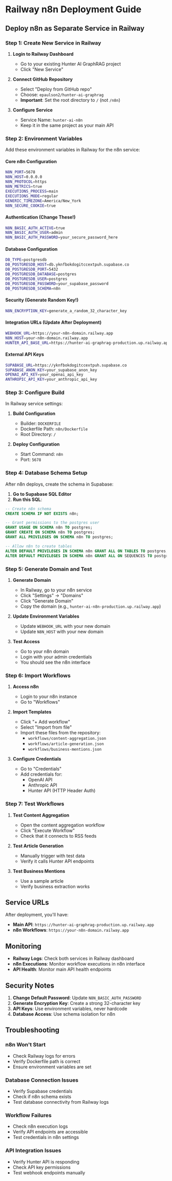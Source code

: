# Railway n8n Deployment Guide

## Deploy n8n as Separate Service in Railway

### Step 1: Create New Service in Railway

1. **Login to Railway Dashboard**
   - Go to your existing Hunter AI GraphRAG project
   - Click "New Service"

2. **Connect GitHub Repository**
   - Select "Deploy from GitHub repo"
   - Choose: `epaulson2/hunter-ai-graphrag`
   - **Important**: Set the root directory to `/` (not `/n8n`)

3. **Configure Service**
   - Service Name: `hunter-ai-n8n`
   - Keep it in the same project as your main API

### Step 2: Environment Variables

Add these environment variables in Railway for the n8n service:

#### Core n8n Configuration
```bash
N8N_PORT=5678
N8N_HOST=0.0.0.0
N8N_PROTOCOL=https
N8N_METRICS=true
EXECUTIONS_PROCESS=main
EXECUTIONS_MODE=regular
GENERIC_TIMEZONE=America/New_York
N8N_SECURE_COOKIE=true
```

#### Authentication (Change These!)
```bash
N8N_BASIC_AUTH_ACTIVE=true
N8N_BASIC_AUTH_USER=admin
N8N_BASIC_AUTH_PASSWORD=your_secure_password_here
```

#### Database Configuration
```bash
DB_TYPE=postgresdb
DB_POSTGRESDB_HOST=db.yknfbokdogitccextpuh.supabase.co
DB_POSTGRESDB_PORT=5432
DB_POSTGRESDB_DATABASE=postgres
DB_POSTGRESDB_USER=postgres
DB_POSTGRESDB_PASSWORD=your_supabase_password
DB_POSTGRESDB_SCHEMA=n8n
```

#### Security (Generate Random Key!)
```bash
N8N_ENCRYPTION_KEY=generate_a_random_32_character_key
```

#### Integration URLs (Update After Deployment)
```bash
WEBHOOK_URL=https://your-n8n-domain.railway.app
N8N_HOST=your-n8n-domain.railway.app
HUNTER_API_BASE_URL=https://hunter-ai-graphrag-production.up.railway.app
```

#### External API Keys
```bash
SUPABASE_URL=https://yknfbokdogitccextpuh.supabase.co
SUPABASE_ANON_KEY=your_supabase_anon_key
OPENAI_API_KEY=your_openai_api_key
ANTHROPIC_API_KEY=your_anthropic_api_key
```

### Step 3: Configure Build

In Railway service settings:

1. **Build Configuration**
   - Builder: `DOCKERFILE`
   - Dockerfile Path: `n8n/Dockerfile`
   - Root Directory: `/`

2. **Deploy Configuration**
   - Start Command: `n8n`
   - Port: `5678`

### Step 4: Database Schema Setup

After n8n deploys, create the schema in Supabase:

1. **Go to Supabase SQL Editor**
2. **Run this SQL**:
```sql
-- Create n8n schema
CREATE SCHEMA IF NOT EXISTS n8n;

-- Grant permissions to the postgres user
GRANT USAGE ON SCHEMA n8n TO postgres;
GRANT CREATE ON SCHEMA n8n TO postgres;
GRANT ALL PRIVILEGES ON SCHEMA n8n TO postgres;

-- Allow n8n to create tables
ALTER DEFAULT PRIVILEGES IN SCHEMA n8n GRANT ALL ON TABLES TO postgres;
ALTER DEFAULT PRIVILEGES IN SCHEMA n8n GRANT ALL ON SEQUENCES TO postgres;
```

### Step 5: Generate Domain and Test

1. **Generate Domain**
   - In Railway, go to your n8n service
   - Click "Settings" → "Domains"
   - Click "Generate Domain"
   - Copy the domain (e.g., `hunter-ai-n8n-production.up.railway.app`)

2. **Update Environment Variables**
   - Update `WEBHOOK_URL` with your new domain
   - Update `N8N_HOST` with your new domain

3. **Test Access**
   - Go to your n8n domain
   - Login with your admin credentials
   - You should see the n8n interface

### Step 6: Import Workflows

1. **Access n8n**
   - Login to your n8n instance
   - Go to "Workflows"

2. **Import Templates**
   - Click "+ Add workflow"
   - Select "Import from file"
   - Import these files from the repository:
     - `workflows/content-aggregation.json`
     - `workflows/article-generation.json`
     - `workflows/business-mentions.json`

3. **Configure Credentials**
   - Go to "Credentials"
   - Add credentials for:
     - OpenAI API
     - Anthropic API
     - Hunter API (HTTP Header Auth)

### Step 7: Test Workflows

1. **Test Content Aggregation**
   - Open the content aggregation workflow
   - Click "Execute Workflow"
   - Check that it connects to RSS feeds

2. **Test Article Generation**
   - Manually trigger with test data
   - Verify it calls Hunter API endpoints

3. **Test Business Mentions**
   - Use a sample article
   - Verify business extraction works

## Service URLs

After deployment, you'll have:
- **Main API**: `https://hunter-ai-graphrag-production.up.railway.app`
- **n8n Workflows**: `https://your-n8n-domain.railway.app`

## Monitoring

- **Railway Logs**: Check both services in Railway dashboard
- **n8n Executions**: Monitor workflow executions in n8n interface
- **API Health**: Monitor main API health endpoints

## Security Notes

1. **Change Default Password**: Update `N8N_BASIC_AUTH_PASSWORD`
2. **Generate Encryption Key**: Create a strong 32-character key
3. **API Keys**: Use environment variables, never hardcode
4. **Database Access**: Use schema isolation for n8n

## Troubleshooting

### n8n Won't Start
- Check Railway logs for errors
- Verify Dockerfile path is correct
- Ensure environment variables are set

### Database Connection Issues
- Verify Supabase credentials
- Check if n8n schema exists
- Test database connectivity from Railway logs

### Workflow Failures
- Check n8n execution logs
- Verify API endpoints are accessible
- Test credentials in n8n settings

### API Integration Issues
- Verify Hunter API is responding
- Check API key permissions
- Test webhook endpoints manually